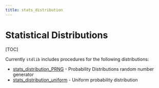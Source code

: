 ```yaml
---
title: stats_distribution
---
```


# Statistical Distributions

[TOC]

Currently `stdlib` includes procedures for the following distributions:

 - [stats_distribution_PRNG](./stdlib_stats_distribution_PRNG.html) - Probability Distributions random number generator
 - [stats_distribution_uniform](./stdlib_stats_distribution_uniform.html) - Uniform probability distribution


